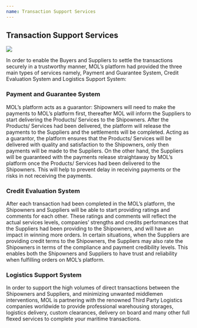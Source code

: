 ```yaml
---
name: Transaction Support Services
---
```


## Transaction Support Services

![](https://bwec-file.oss-cn-hongkong.aliyuncs.com/cms/transaction.jpg)

In order to enable the Buyers and Suppliers to settle the transactions securely in a trustworthy manner, MOL’s platform had provided the three main types of services namely, Payment and Guarantee System, Credit Evaluation System and Logistics Support System:

### Payment and Guarantee System
MOL’s platform acts as a guarantor: Shipowners will need to make the payments to MOL’s platform first, thereafter MOL will inform the Suppliers to start delivering the Products/ Services to the Shipowners. After the Products/ Services had been delivered, the platform will release the payments to the Suppliers and the settlements will be completed. Acting as a guarantor, the platform ensures that the Products/ Services will be delivered with quality and satisfaction to the Shipowners, only then payments will be made to the Suppliers. On the other hand, the Suppliers will be guaranteed with the payments release straightaway by MOL’s platform once the Products/ Services had been delivered to the Shipowners. This will help to prevent delay in receiving payments or the risks in not receiving the payments.

### Credit Evaluation System 
After each transaction had been completed in the MOL’s platform, the Shipowners and Suppliers will be able to start providing ratings and comments for each other. These ratings and comments will reflect the actual services levels, companies’ strengths and credits performances that the Suppliers had been providing to the Shipowners, and will have an impact in winning more orders. In certain situations, when the Suppliers are providing credit terms to the Shipowners, the Suppliers may also rate the Shipowners in terms of the compliance and payment credibility levels. This enables both the Shipowners and Suppliers to have trust and reliability when fulfilling orders on MOL’s platform.

### Logistics Support System 
In order to support the high volumes of direct transactions between the Shipowners and Suppliers, and minimizing unwanted middlemen interventions, MOL is partnering with the renowned Third Party Logistics companies worldwide to provide professional warehousing storages, logistics delivery, custom clearances, delivery on board and many other full flexed services to complete your maritime transactions.
